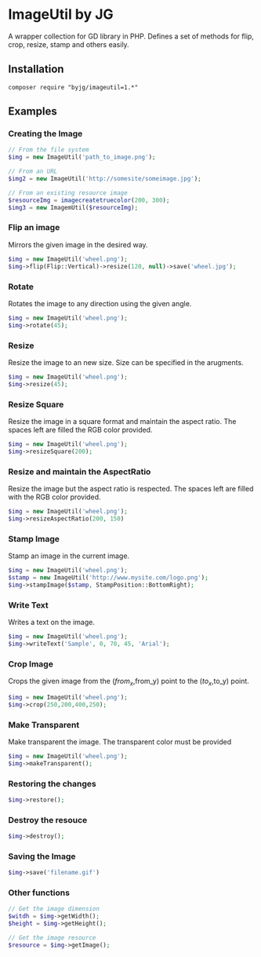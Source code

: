 # ImageUtil by JG

A wrapper collection for GD library in PHP. Defines a set of methods for flip, crop, resize, stamp and others easily.

## Installation

```
composer require "byjg/imageutil=1.*"
```

## Examples

### Creating the Image

```php
// From the file system
$img = new ImageUtil('path_to_image.png');

// From an URL
$img2 = new ImageUtil('http://somesite/someimage.jpg');

// From an existing resource image
$resourceImg = imagecreatetruecolor(200, 300);
$img3 = new ImagemUtil($resourceImg);
```

### Flip an image
Mirrors the given image in the desired way.
```php
$img = new ImageUtil('wheel.png');
$img->flip(Flip::Vertical)->resize(120, null)->save('wheel.jpg');
```

### Rotate
Rotates the image to any direction using the given angle.
```php
$img = new ImageUtil('wheel.png');
$img->rotate(45);
```

### Resize
Resize the image to an new size. Size can be specified in the arugments.
```php
$img = new ImageUtil('wheel.png');
$img->resize(45);
```

### Resize Square
Resize the image in a square format and maintain the aspect ratio. The spaces left are filled the RGB color provided.

```php
$img = new ImageUtil('wheel.png');
$img->resizeSquare(200);
```

### Resize and maintain the AspectRatio
Resize the image but the aspect ratio is respected. The spaces left are filled with the RGB color provided.
```php
$img = new ImageUtil('wheel.png');
$img->resizeAspectRatio(200, 150)
```

### Stamp Image
Stamp an image in the current image.
```php
$img = new ImageUtil('wheel.png');
$stamp = new ImageUtil('http://www.mysite.com/logo.png');
$img->stampImage($stamp, StampPosition::BottomRight);
```
### Write Text
Writes a text on the image.
```php
$img = new ImageUtil('wheel.png');
$img->writeText('Sample', 0, 70, 45, 'Arial');
```

### Crop Image
Crops the given image from the ($from_x,$from_y) point to the ($to_x,$to_y) point.
```php
$img = new ImageUtil('wheel.png');
$img->crop(250,200,400,250);
```

### Make Transparent
Make transparent the image. The transparent color must be provided
```php
$img = new ImageUtil('wheel.png');
$img->makeTransparent();
```

### Restoring the changes
```php
$img->restore();
```

### Destroy the resouce
```php
$img->destroy();
```
### Saving the Image
```php
$img->save('filename.gif')
```

### Other functions

```php
// Get the image dimension
$witdh = $img->getWidth();
$height = $img->getHeight();

// Get the image resource
$resource = $img->getImage();
````






